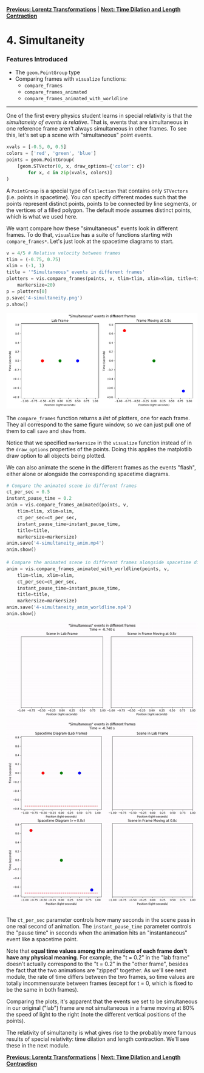 [**Previous: Lorentz Transformations**](3-lorentztransform.md) | [**Next: Time Dilation and Length Contraction**](5-dilationcontraction.md)

# 4. Simultaneity

### Features Introduced
- The `geom.PointGroup` type
- Comparing frames with `visualize` functions:
    - `compare_frames`
    - `compare_frames_animated`
    - `compare_frames_animated_with_worldline`

---

One of the first every physics student learns in special relativity is that the *simultaneity of events is relative*. That is, events that are simultaneous in one reference frame aren't always simultaneous in other frames. To see this, let's set up a scene with "simultaneous" point events.

```python
xvals = [-0.5, 0, 0.5]
colors = ['red', 'green', 'blue']
points = geom.PointGroup(
    [geom.STVector(0, x, draw_options={'color': c})
        for x, c in zip(xvals, colors)]
)
```

A `PointGroup` is a special type of `Collection` that contains only `STVectors` (i.e. points in spacetime). You can specify different modes such that the points represent distinct points, points to be connected by line segments, or the vertices of a filled polygon. The default mode assumes distinct points, which is what we used here.

We want compare how these "simultaneous" events look in different frames. To do that, `visualize` has a suite of functions starting with `compare_frames*`. Let's just look at the spacetime diagrams to start.

```python
v = 4/5 # Relative velocity between frames
tlim = (-0.75, 0.75)
xlim = (-1, 1)
title = '"Simultaneous" events in different frames'
plotters = vis.compare_frames(points, v, tlim=tlim, xlim=xlim, title=title,
    markersize=20)
p = plotters[0]
p.save('4-simultaneity.png')
p.show()
```
![Relativity of simultaneity](figures/4-simultaneity.png)

The `compare_frames` function returns a *list* of plotters, one for each frame. They all correspond to the same figure window, so we can just pull one of them to call `save` and `show` from.

Notice that we specified `markersize` in the `visualize` function instead of in the `draw_options` properties of the points. Doing this applies the matplotlib draw option to all objects being plotted.

We can also animate the scene in the different frames as the events "flash", either alone or alongside the corresponding spacetime diagrams.

```python
# Compare the animated scene in different frames
ct_per_sec = 0.5
instant_pause_time = 0.2
anim = vis.compare_frames_animated(points, v,
    tlim=tlim, xlim=xlim,
    ct_per_sec=ct_per_sec,
    instant_pause_time=instant_pause_time,
    title=title,
    markersize=markersize)
anim.save('4-simultaneity_anim.mp4')
anim.show()

# Compare the animated scene in different frames alongside spacetime diagrams
anim = vis.compare_frames_animated_with_worldline(points, v,
    tlim=tlim, xlim=xlim,
    ct_per_sec=ct_per_sec,
    instant_pause_time=instant_pause_time,
    title=title,
    markersize=markersize)
anim.save('4-simultaneity_anim_worldline.mp4')
anim.show()
```
![Relativity of simultaneity](figures/4-simultaneity_anim.gif)
![Relativity of simultaneity](figures/4-simultaneity_anim_worldline.gif)

The `ct_per_sec` parameter controls how many seconds in the scene pass in one real second of animation. The `instant_pause_time` parameter controls the "pause time" in seconds when the animation hits an "instantaneous" event like a spacetime point.

Note that **equal time values among the animations of each frame don't have any physical meaning**. For example, the "t = 0.2" in the "lab frame" doesn't actually correspond to the "t = 0.2" in the "other frame", besides the fact that the two animations are "zipped" together. As we'll see next module, the rate of time differs between the two frames, so time values are totally incommensurate between frames (except for t = 0, which is fixed to be the same in both frames).

Comparing the plots, it's apparent that the events we set to be simultaneous in our original ("lab") frame are not simultaneous in a frame moving at 80% the speed of light to the right (note the different vertical positions of the points).

The relativity of simultaneity is what gives rise to the probably more famous results of special relativity: time dilation and length contraction. We'll see these in the next module.

[**Previous: Lorentz Transformations**](3-lorentztransform.md) | [**Next: Time Dilation and Length Contraction**](5-dilationcontraction.md)